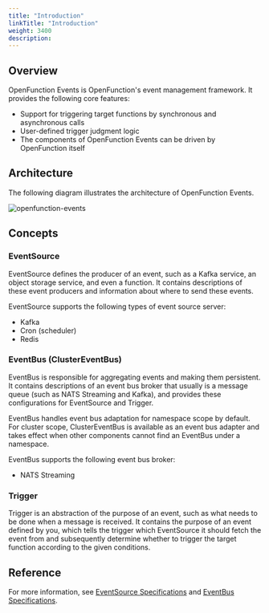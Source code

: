 ```yaml
---
title: "Introduction"
linkTitle: "Introduction"
weight: 3400
description: 
---
```


## Overview

OpenFunction Events is OpenFunction's event management framework. It provides the following core features:

- Support for triggering target functions by synchronous and asynchronous calls
- User-defined trigger judgment logic
- The components of OpenFunction Events can be driven by OpenFunction itself

## Architecture

The following diagram illustrates the architecture of OpenFunction Events.

![openfunction-events](/images/docs/en/concepts/events/openfunction-events.svg)

## Concepts

### EventSource

EventSource defines the producer of an event, such as a Kafka service, an object storage service, and even a function. It contains descriptions of these event producers and information about where to send these events.

EventSource supports the following types of event source server:

- Kafka
- Cron (scheduler)
- Redis

### EventBus (ClusterEventBus)

EventBus is responsible for aggregating events and making them persistent. It contains descriptions of an event bus broker that usually is a message queue (such as NATS Streaming and Kafka), and provides these configurations for EventSource and Trigger.

EventBus handles event bus adaptation for namespace scope by default. For cluster scope, ClusterEventBus is available as an event bus adapter and takes effect when other components cannot find an EventBus under a namespace.

EventBus supports the following event bus broker:

- NATS Streaming

### Trigger

Trigger is an abstraction of the purpose of an event, such as what needs to be done when a message is received. It contains the purpose of an event defined by you, which tells the trigger which EventSource it should fetch the event from and subsequently determine whether to trigger the target function according to the given conditions.

## Reference

For more information, see [EventSource Specifications](../../../reference/component-reference/eventsource-spec/eventsource-spec) and [EventBus Specifications](../../../reference/component-reference/eventbus-spec/eventbus-spec).

